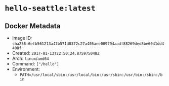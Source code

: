 # `hello-seattle:latest`

## Docker Metadata

- Image ID: `sha256:6efb561213a47b571d0372c27a405aee009794aadf88269ded8be6041dd4408f`
- Created: `2017-01-13T22:50:24.875975048Z`
- Arch: `linux`/`amd64`
- Command: `["/hello"]`
- Environment:
  - `PATH=/usr/local/sbin:/usr/local/bin:/usr/sbin:/usr/bin:/sbin:/bin`
